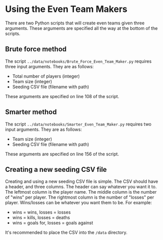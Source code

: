 # Using the Even Team Makers

There are two Python scripts that will create even teams given three arguments.
These arguments are specified all the way at the bottom of the scripts.

## Brute force method

The script `../data/notebooks/Brute_Force_Even_Team_Maker.py` requires three input arguments.
They are as follows:

- Total number of players (integer)
- Team size (integer)
- Seeding CSV file (filename with path)

These arguments are specified on line 108 of the script.

## Smarter method

The script `../data/notebooks/Smarter_Even_Team_Maker.py` requires two input arguments.
They are as follows:

- Team size (integer)
- Seeding CSV file (filename with path)

These arguments are specified on line 156 of the script.

## Creating a new seeding CSV file

Creating and using a new seeding CSV file is simple.
The CSV should have a header, and three columns.
The header can say whatever you want it to.
The leftmost column is the player name.
The middle column is the number of "wins" per player.
The rightmost column is the number of "losses" per player.
Wins/losses can be whatever you want them to be. For example:

- wins = wins, losses = losses
- wins = kills, losses = deaths
- wins = goals for, losses = goals against

It's recommended to place the CSV into the `/data` directory.
